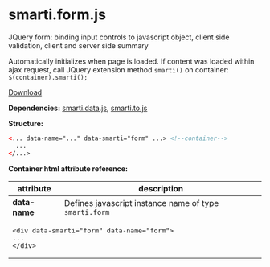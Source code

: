 # smarti.form.js

JQuery form: binding input controls to javascript object, client side validation, client and server side summary

Automatically initializes when page is loaded. If content was loaded within ajax request, call JQuery extension method `smarti()` on container: `$(container).smarti();`

[Download](https://raw.githubusercontent.com/onitecsoft/smarti.form.js/master/src/smarti.form.js)

<b>Dependencies:</b> [smarti.data.js](https://github.com/onitecsoft/smarti.data.js), [smarti.to.js](https://github.com/onitecsoft/smarti.to.js)

<b>Structure:</b>
```html
<... data-name="..." data-smarti="form" ...> <!--container-->
  ...
</...>
```
<b>Container html attribute reference:</b>

<table>
  <thead>
    <tr>
      <th>attribute</th>
      <th>description</th>
    </tr>
  </thead>
  <tr>
    <td><b>data-name</b></td>
    <td>Defines javascript instance name of type <code>smarti.form</code></td>
  </tr>
  <tr>
    <td colspan="2">
<pre lang="html">
&lt;div data-smarti="form" data-name="form"&gt;
...
&lt;/div&gt;
</pre>
    </td>
  </tr>
</table>
